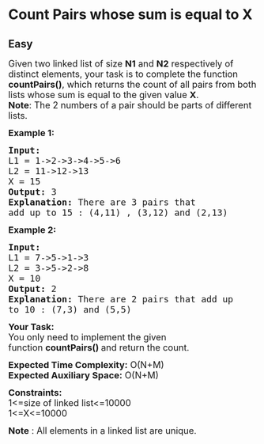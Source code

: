 # Count Pairs whose sum is equal to X
## Easy
<div class="problems_problem_content__Xm_eO"><p><span style="font-size:18px">Given two linked list of size <strong>N1</strong> and <strong>N2</strong> respectively of distinct elements, your task is to complete the function <strong>countPairs()</strong>, which returns the count of all pairs from both lists whose sum is equal to the given value <strong>X</strong>.<br>
<strong>Note</strong>: The 2 numbers of a pair should be parts of different lists.</span></p>

<p><span style="font-size:18px"><strong>Example 1:</strong></span></p>

<pre><span style="font-size:18px"><strong>Input:
</strong>L1 = 1-&gt;2-&gt;3-&gt;4-&gt;5-&gt;6
L2 = 11-&gt;12-&gt;13
X = 15
<strong>Output: </strong>3<strong>
Explanation: </strong>There are 3 pairs that
add up to 15&nbsp;: (4,11) , (3,12) and (2,13)</span>
</pre>

<p><span style="font-size:18px"><strong>Example 2:</strong></span></p>

<pre><span style="font-size:18px"><strong>Input:
</strong>L1 = 7-&gt;5-&gt;1-&gt;3
L2 = 3-&gt;5-&gt;2-&gt;8
X = 10
<strong>Output: </strong>2<strong>
Explanation: </strong>There are 2 pairs that add up
to 10 : (7,3) and (5,5)</span></pre>

<p><span style="font-size:18px"><strong>Your Task:</strong><br>
You only need to implement the given function&nbsp;<strong>countPairs() </strong>and return the count.</span></p>

<p><span style="font-size:18px"><strong>Expected Time Complexity:</strong>&nbsp;O(N+M)<br>
<strong>Expected Auxiliary Space:</strong>&nbsp;O(N+M)</span></p>

<p><span style="font-size:18px"><strong>Constraints:</strong><br>
1&lt;=size of linked list&lt;=10000<br>
1&lt;=X&lt;=10000</span></p>

<p><span style="font-size:18px"><strong>Note</strong> : All elements in a linked list are unique.</span></p>
</div>